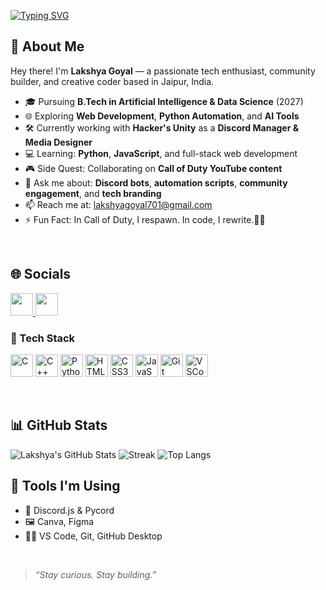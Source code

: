 <!-- Typing intro -->
[![Typing SVG](https://readme-typing-svg.herokuapp.com?font=Fira+Code&size=22&pause=1000&color=00B3FF&center=true&vCenter=true&width=800&lines=Hi%2C+I'm+Lakshya+%F0%9F%91%8B;AI+%26+DS+Undergrad+%F0%9F%A7%91%E2%80%8D%F0%9F%92%BB;Tech+Community+Leader;Future+AI+Developer+%F0%9F%94%BB;Discord+Bot+%26+Web+Dev+Learner)](https://git.io/typing-svg)


## 👋 About Me

Hey there! I'm **Lakshya Goyal** — a passionate tech enthusiast, community builder, and creative coder based in Jaipur, India.  

- 🎓 Pursuing **B.Tech in Artificial Intelligence & Data Science** (2027)
- 🌐 Exploring **Web Development**, **Python Automation**, and **AI Tools**
- 🛠️ Currently working with **Hacker's Unity** as a **Discord Manager & Media Designer**
- 💻 Learning: **Python**, **JavaScript**, and full-stack web development
- 🎮 Side Quest: Collaborating on **Call of Duty YouTube content**
- 💬 Ask me about: **Discord bots**, **automation scripts**, **community engagement**, and **tech branding**
- 📫 Reach me at: [lakshyagoyal701@gmail.com](mailto:lakshyagoyal701@gmail.com)
- ⚡ Fun Fact: In Call of Duty, I respawn. In code, I rewrite.🐞💥
<br>

## 🌐 Socials
<p align="left">
  <a href="https://www.linkedin.com/in/yourprofile" target="_blank">
    <img src="https://img.icons8.com/color/48/000000/linkedin.png" width="36" height="36"/>
  </a>
  <a href="https://discord.gg/yourinvite" target="_blank">
    <img src="https://img.icons8.com/color/48/000000/discord-logo.png" width="36" height="36"/>
  </a>
</p>

### 🧠 Tech Stack
<p align="left">
  <img src="https://img.icons8.com/color/48/c-programming.png" alt="C" width="36" height="36"/>
  <img src="https://img.icons8.com/color/48/c-plus-plus-logo.png" alt="C++" width="36" height="36"/>
  <img src="https://img.icons8.com/color/48/python.png" alt="Python" width="36" height="36"/>
  <img src="https://img.icons8.com/color/48/html-5.png" alt="HTML5" width="36" height="36"/>
  <img src="https://img.icons8.com/color/48/css3.png" alt="CSS3" width="36" height="36"/>
  <img src="https://img.icons8.com/color/48/javascript.png" alt="JavaScript" width="36" height="36"/>
  <img src="https://img.icons8.com/color/48/git.png" alt="Git" width="36" height="36"/>
  <img src="https://img.icons8.com/color/48/visual-studio-code-2019.png" alt="VSCode" width="36" height="36"/>
</p>
<br>

## 📊 GitHub Stats

![Lakshya's GitHub Stats](https://github-readme-stats.vercel.app/api?username=yourusername&show_icons=true&theme=tokyonight)
![Streak](https://github-readme-streak-stats.herokuapp.com/?user=yourusername&theme=tokyonight)
![Top Langs](https://github-readme-stats.vercel.app/api/top-langs/?username=yourusername&layout=compact&theme=tokyonight)

## 🧰 Tools I'm Using
- 💬 Discord.js & Pycord
- 🖼️ Canva, Figma
- 👨‍💻 VS Code, Git, GitHub Desktop
<br>

> _“Stay curious. Stay building.”_

